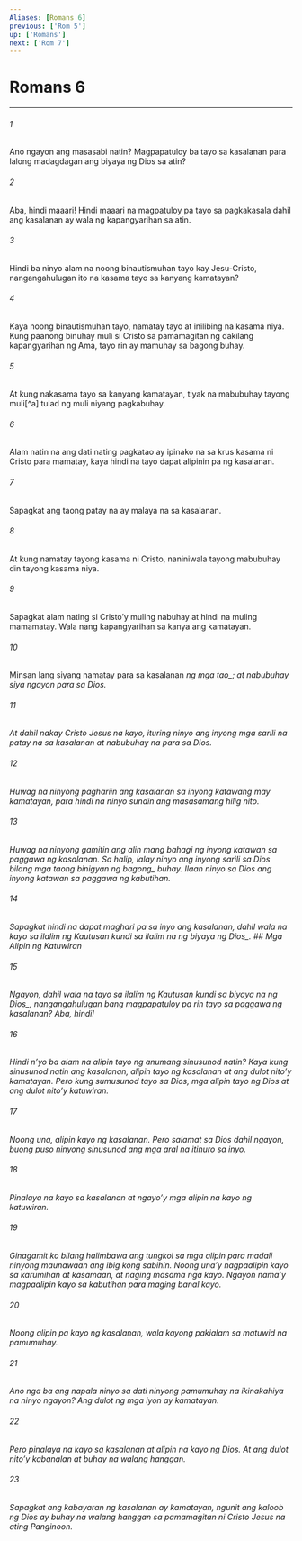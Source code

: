 ```yaml
---
Aliases: [Romans 6]
previous: ['Rom 5']
up: ['Romans']
next: ['Rom 7']
---
```

# Romans 6

***






















###### 1 










Ano ngayon ang masasabi natin? Magpapatuloy ba tayo sa kasalanan para lalong madagdagan ang biyaya ng Dios sa atin? 





















###### 2 










Aba, hindi maaari! Hindi maaari na magpatuloy pa tayo sa pagkakasala dahil ang kasalanan ay wala ng kapangyarihan sa atin. 





















###### 3 










Hindi ba ninyo alam na noong binautismuhan tayo kay Jesu-Cristo, nangangahulugan ito na kasama tayo sa kanyang kamatayan? 





















###### 4 










Kaya noong binautismuhan tayo, namatay tayo at inilibing na kasama niya. Kung paanong binuhay muli si Cristo sa pamamagitan ng dakilang kapangyarihan ng Ama, tayo rin ay mamuhay sa bagong buhay. 





















###### 5 










At kung nakasama tayo sa kanyang kamatayan, tiyak na mabubuhay tayong muli[^a] tulad ng muli niyang pagkabuhay. 





















###### 6 










Alam natin na ang dati nating pagkatao ay ipinako na sa krus kasama ni Cristo para mamatay, kaya hindi na tayo dapat alipinin pa ng kasalanan. 





















###### 7 










Sapagkat ang taong patay na ay malaya na sa kasalanan. 





















###### 8 










At kung namatay tayong kasama ni Cristo, naniniwala tayong mabubuhay din tayong kasama niya. 





















###### 9 










Sapagkat alam nating si Cristoʼy muling nabuhay at hindi na muling mamamatay. Wala nang kapangyarihan sa kanya ang kamatayan. 





















###### 10 










Minsan lang siyang namatay para sa kasalanan <i class="trans-change">ng mga tao_; at nabubuhay siya ngayon para sa Dios. 





















###### 11 










At dahil nakay Cristo Jesus na kayo, ituring ninyo ang inyong mga sarili na patay na sa kasalanan at nabubuhay na para sa Dios. 





















###### 12 










Huwag na ninyong paghariin ang kasalanan sa inyong katawang may kamatayan, para hindi na ninyo sundin ang masasamang hilig nito. 





















###### 13 










Huwag na ninyong gamitin ang alin mang bahagi ng inyong katawan sa paggawa ng kasalanan. Sa halip, ialay ninyo ang inyong sarili sa Dios bilang mga taong binigyan ng <i class="trans-change">bagong_ buhay. Ilaan ninyo sa Dios ang inyong katawan sa paggawa ng kabutihan. 





















###### 14 










Sapagkat hindi na dapat maghari pa sa inyo ang kasalanan, dahil wala na kayo sa ilalim ng Kautusan kundi sa ilalim na ng biyaya <i class="trans-change">ng Dios_. ## Mga Alipin ng Katuwiran 





















###### 15 










Ngayon, dahil wala na tayo sa ilalim ng Kautusan kundi sa biyaya na <i class="trans-change">ng Dios_, nangangahulugan bang magpapatuloy pa rin tayo sa paggawa ng kasalanan? Aba, hindi! 





















###### 16 










Hindi nʼyo ba alam na alipin tayo ng anumang sinusunod natin? Kaya kung sinusunod natin ang kasalanan, alipin tayo ng kasalanan at ang dulot nitoʼy kamatayan. Pero kung sumusunod tayo sa Dios, mga alipin tayo ng Dios at ang dulot nitoʼy katuwiran. 





















###### 17 










Noong una, alipin kayo ng kasalanan. Pero salamat sa Dios dahil ngayon, buong puso ninyong sinusunod ang mga aral na itinuro sa inyo. 





















###### 18 










Pinalaya na kayo sa kasalanan at ngayoʼy mga alipin na kayo ng katuwiran. 





















###### 19 










Ginagamit ko bilang halimbawa ang tungkol sa mga alipin para madali ninyong maunawaan ang ibig kong sabihin. Noong unaʼy nagpaalipin kayo sa karumihan at kasamaan, at naging masama nga kayo. Ngayon namaʼy magpaalipin kayo sa kabutihan para maging banal kayo. 





















###### 20 










Noong alipin pa kayo ng kasalanan, wala kayong pakialam sa matuwid na pamumuhay. 





















###### 21 










Ano nga ba ang napala ninyo sa dati ninyong pamumuhay na ikinakahiya na ninyo ngayon? Ang dulot ng mga iyon ay kamatayan. 





















###### 22 










Pero pinalaya na kayo sa kasalanan at alipin na kayo ng Dios. At ang dulot nitoʼy kabanalan at buhay na walang hanggan. 





















###### 23 










Sapagkat ang kabayaran ng kasalanan ay kamatayan, ngunit ang kaloob ng Dios ay buhay na walang hanggan sa pamamagitan ni Cristo Jesus na ating Panginoon.
